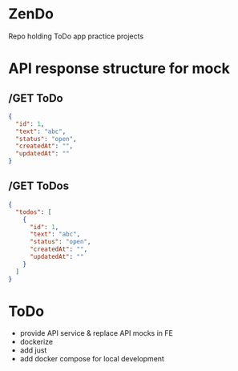 # ZenDo
Repo holding ToDo app practice projects

# API response structure for mock
## /GET ToDo

```json
{
  "id": 1,
  "text": "abc",
  "status": "open",
  "createdAt": "",
  "updatedAt": ""
}
```

## /GET ToDos
```json
{
  "todos": [
    {
      "id": 1,
      "text": "abc",
      "status": "open",
      "createdAt": "",
      "updatedAt": ""
    }
  ]
}
```

# ToDo
- provide API service & replace API mocks in FE
- dockerize
- add just
- add docker compose for local development
